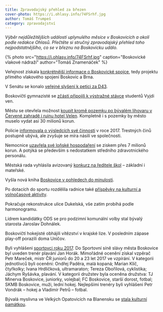 ```yaml
---
title: Zpravodajský přehled za březen
cover-photo: https://i.ohlasy.info/74FSrhf.jpg
author: Tomáš Trumpeš
category: zpravodajství
---
```


*Výběr nejdůležitějších událostí uplynulého měsíce v Boskovicích a okolí podle redakce Ohlasů. Přečtěte si stručný zpravodajský přehled toho  nejpodstatnějšího, co se v březnu na Boskovicku událo.*

{% photo src="https://i.ohlasy.info/74FSrhf.jpg" caption="Boskovické vlakové nádraží" author="Tomáš Znamenáček" %}

Veřejnost získala [konkrétnější informace o Boskovické spojce](http://www.ohlasy.info/clanky/2018/03/spojka.html), tedy projektu přímého vlakového spojení Boskovic a Brna.

V Senátu se konalo [veřejné slyšení k petici za D43](http://boskovice.cz/verejne-slyseni-v-nbsp-senatu-k-nbsp-petici-za-nbsp-d43/d-32995).

Boskovičtí gymnazisté se [zčásti připojili k výstražné stávce](https://www.facebook.com/events/1829796720405034/permalink/1831306593587380/?ref=1&action_history=null) studentů Vyjdi ven.

Městu se otevřela možnost [koupit kromě pozemku po bývalém lihovaru v Červené zahradě i ruinu hotel Velen](http://www.ohlasy.info/clanky/2018/03/velen-prodej.html). Kompletně i s pozemky by město muselo vydat asi 30 milionů korun.

Policie [informovala o výsledcích své činnosti](http://www.ohlasy.info/clanky/2018/03/z-radnice.html) v roce 2017. Trestných činů postupně ubývá, ale zvyšuje se míra násilí ve společnosti.

Nemocnice [uzavřela své loňské hospodaření](http://www.ohlasy.info/clanky/2018/03/z-radnice.html) se ziskem přes 7 milionů korun. A potýká se především s nedostatkem středního zdravotnického personálu.

Městská rada vyhlásila avizovaný [konkurz na ředitele škol](http://boskovice.cz/konkurz-na-reditele-ms-a-nbsp-zs-boskovice/d-32860) – základní i mateřské.

Vyšla nová kniha [Boskovice v pohledech do minulosti](http://boskovice.cz/nova-kniha-o-nbsp-boskovicich-se-nbsp-predstavila/d-32993).

Po dotacích do sportu rozdělila radnice také [příspěvky na kulturní a volnočasové aktivity](http://boskovice.cz/vysledne-rozdeleni-dotacniho-programu-kultura-a-nbsp-volnocasove-aktivity/d-33013).

Pokračuje rekonstrukce ulice Dukelská, vše zatím probíhá podle harmonogramu.

Lídrem kandidátky ODS se pro podzimní komunální volby stal bývalý starosta Jaroslav Dohnálek.

Boskovičtí hokejisté obhájili vítězství v krajské lize. V posledním zápase play-off porazili doma Uničov.

Byli vyhlášeni [sportovci roku 2017](http://boskovice.cz/na-plese-byli-vyhlaseni-sportovci-boskovic-za-rok-2017/d-32953). Do Sportovní síně slávy města Boskovice byl uveden trenér plavání Jan Horák. Mimořádné ocenění získal vzpěrač Petr Mareček, mistr ČR juniorů do 20 a 23 let 2017 ve vzpírání. V kategorii jednotlivců byli oceněni: Ondřej Paděra, malá kopaná; Marian Klíč, čtyřkolky; Ivana Hrdličková, ultramaraton; Tereza Obořilová, cyklistika; Jáchym Ryšávka, plavání. V kategorii družstev byla oceněna družstva: TJ Minerva Boskovice, juniorky, volejbal; FC Boskovice, starší dorost, fotbal; SKMB Boskovice, muži, lední hokej. Nejlepšími trenéry byli vyhlášeni Petr Vondrák – hokej a Vladimír Petrů – fotbal.

Bývalá myslivna ve Velkých Opatovicích na Blanensku se [stala kulturní památkou](https://blanensky.denik.cz/zpravy_region/zdivo-hajenky-fascinuje-i-ministerstvo-kultury-stala-se-z-ni-pamatka-20180319.html).

